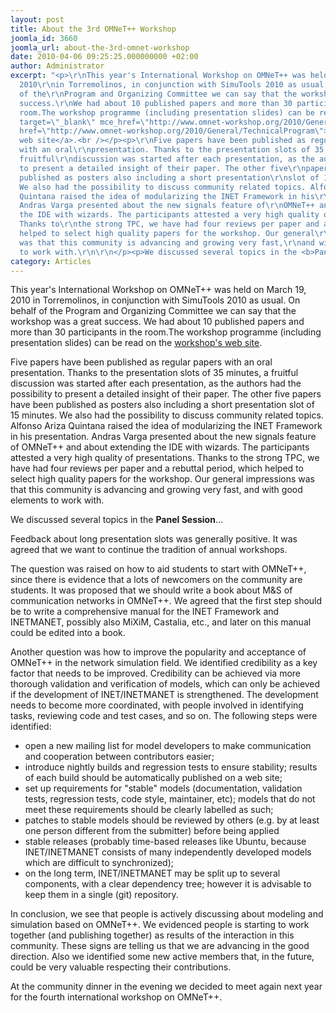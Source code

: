 ```yaml
---
layout: post
title: About the 3rd OMNeT++ Workshop
joomla_id: 3660
joomla_url: about-the-3rd-omnet-workshop
date: 2010-04-06 09:25:25.000000000 +02:00
author: Administrator
excerpt: "<p>\r\nThis year's International Workshop on OMNeT++ was held on March 19,
  2010\r\nin Torremolinos, in conjunction with SimuTools 2010 as usual. On behalf
  of the\r\nProgram and Organizing Committee we can say that the workshop was a great
  success.\r\nWe had about 10 published papers and more than 30 participants in the
  room.The workshop programme (including presentation slides) can be read on the <a
  target=\"_blank\" mce_href=\"http://www.omnet-workshop.org/2010/General/TechnicalProgram\"
  href=\"http://www.omnet-workshop.org/2010/General/TechnicalProgram\">workshop's
  web site</a>.<br /></p><p>\r\nFive papers have been published as regular papers
  with an oral\r\npresentation. Thanks to the presentation slots of 35 minutes, a
  fruitful\r\ndiscussion was started after each presentation, as the authors had the\r\npossibility
  to present a detailed insight of their paper. The other five\r\npapers have been
  published as posters also including a short presentation\r\nslot of 15 minutes.
  We also had the possibility to discuss community related topics. Alfonso\r\nAriza
  Quintana raised the idea of modularizing the INET Framework in his\r\npresentation.
  Andras Varga presented about the new signals feature of\r\nOMNeT++ and about extending
  the IDE with wizards. The participants attested a very high quality of presentations.
  Thanks to\r\nthe strong TPC, we have had four reviews per paper and a rebuttal period,\r\nwhich
  helped to select high quality papers for the workshop. Our general\r\nimpressions
  was that this community is advancing and growing very fast,\r\nand with good elements
  to work with.\r\n\r\n</p><p>We discussed several topics in the <b>Panel Session</b>...</p>"
category: Articles
---
```

<p>
This year's International Workshop on OMNeT++ was held on March 19, 2010
in Torremolinos, in conjunction with SimuTools 2010 as usual. On behalf of the
Program and Organizing Committee we can say that the workshop was a great success.
We had about 10 published papers and more than 30 participants in the room.The workshop programme (including presentation slides) can be read on the <a target="_blank" mce_href="http://www.omnet-workshop.org/2010/General/TechnicalProgram" href="http://www.omnet-workshop.org/2010/General/TechnicalProgram">workshop's web site</a>.<br /></p><p>
Five papers have been published as regular papers with an oral
presentation. Thanks to the presentation slots of 35 minutes, a fruitful
discussion was started after each presentation, as the authors had the
possibility to present a detailed insight of their paper. The other five
papers have been published as posters also including a short presentation
slot of 15 minutes. We also had the possibility to discuss community related topics. Alfonso
Ariza Quintana raised the idea of modularizing the INET Framework in his
presentation. Andras Varga presented about the new signals feature of
OMNeT++ and about extending the IDE with wizards. The participants attested a very high quality of presentations. Thanks to
the strong TPC, we have had four reviews per paper and a rebuttal period,
which helped to select high quality papers for the workshop. Our general
impressions was that this community is advancing and growing very fast,
and with good elements to work with.

</p><p>We discussed several topics in the <b>Panel Session</b>...</p>Feedback
about long presentation slots was generally positive. It was agreed
that we want to continue the tradition of annual workshops.

<p>The question was raised on how to aid students to start with OMNeT++,
since there is evidence that a lots of newcomers on the community are
students. It was proposed that we should write a book about M&amp;S of communication
networks in OMNeT++. We agreed that the first step should be to write
a comprehensive manual for the INET Framework and INETMANET, possibly
also MiXiM, Castalia, etc., and later on this manual could be edited into a book.

</p><p>Another question was how to improve the popularity and acceptance of OMNeT++
in the network simulation field. We identified credibility as a
key factor that needs to be improved. Credibility can be achieved
via more thorough validation and verification of models, which can only
be achieved if the development of INET/INETMANET is strengthened. The
development needs to become more coordinated, with people involved in
identifying tasks, reviewing code and test cases, and so on. The following
steps were identified:

</p><ul>
  <li>open a new mailing list for model developers to make communication and
  cooperation between contributors easier;
  </li><li>introduce nightly builds and regression tests to ensure stability;
  results of each build should be automatically published on a web site;
  </li><li>set up requirements for "stable" models (documentation, validation tests,
  regression tests, code style, maintainer, etc); models that do not meet
  these requirements should be clearly labelled as such;
  </li><li>patches to stable models should be reviewed by others (e.g. by at least
  one person different from the submitter) before being applied
  </li><li>stable releases (probably time-based releases like Ubuntu, because
  INET/INETMANET consists of many independently developed models which are
  difficult to synchronized);
  </li><li>on the long term, INET/INETMANET may be split up to several components,
  with a clear dependency tree; however it is advisable to keep them
  in a single (git) repository.
</li></ul>

<p>
In conclusion, we see that people is actively discussing about modeling and
simulation based on OMNeT++. We evidenced people is starting to work
together (and publishing together) as results of the interaction in this
community. These signs are telling us that we are advancing in the good
direction. Also we identified some new active members that, in the future,
could be very valuable respecting their contributions.

</p><p>
At the community dinner in the evening we decided to meet again next year
for the fourth international workshop on OMNeT++.</p>
